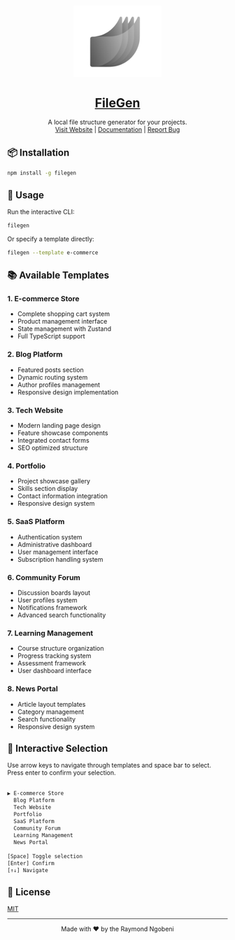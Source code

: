 <div align="center">
  <img src="https://github.com/Ubaton/filegen-package/blob/main/public/GrayFIleGen.png" alt="FileGen Logo" width="200"/>

# [FileGen](https://filegen.vercel.app/)

A local file structure generator for your projects.  
 [Visit Website](https://filegen.vercel.app/) | [Documentation](https://filegen.vercel.app/docs) | [Report Bug](https://github.com/Ubaton/filegen-package/issues)

</div>

## 📦 Installation

```bash
npm install -g filegen
```

## 🚀 Usage

Run the interactive CLI:

```bash
filegen
```

Or specify a template directly:

```bash
filegen --template e-commerce
```

## 📚 Available Templates

### 1. E-commerce Store

- Complete shopping cart system
- Product management interface
- State management with Zustand
- Full TypeScript support

### 2. Blog Platform

- Featured posts section
- Dynamic routing system
- Author profiles management
- Responsive design implementation

### 3. Tech Website

- Modern landing page design
- Feature showcase components
- Integrated contact forms
- SEO optimized structure

### 4. Portfolio

- Project showcase gallery
- Skills section display
- Contact information integration
- Responsive design system

### 5. SaaS Platform

- Authentication system
- Administrative dashboard
- User management interface
- Subscription handling system

### 6. Community Forum

- Discussion boards layout
- User profiles system
- Notifications framework
- Advanced search functionality

### 7. Learning Management

- Course structure organization
- Progress tracking system
- Assessment framework
- User dashboard interface

### 8. News Portal

- Article layout templates
- Category management
- Search functionality
- Responsive design system

## 🎯 Interactive Selection

Use arrow keys to navigate through templates and space bar to select. Press enter to confirm your selection.

```

▶ E-commerce Store
  Blog Platform
  Tech Website
  Portfolio
  SaaS Platform
  Community Forum
  Learning Management
  News Portal

[Space] Toggle selection
[Enter] Confirm
[↑↓] Navigate

```

## 📄 License

[MIT](https://opensource.org/licenses/MIT)

---

<div align="center">
  Made with ❤️ by the Raymond Ngobeni
</div>
